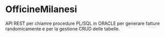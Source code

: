# OfficineMilanesi
API REST per chiamre procedure PL/SQL in ORACLE per generare fatture randomicamente e per la gestione CRUD delle tabelle.
